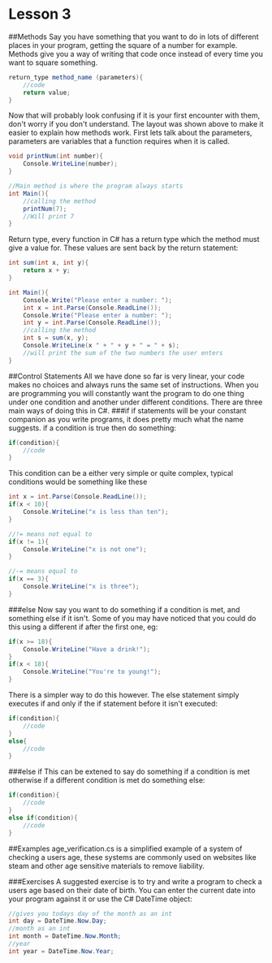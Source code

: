 Lesson 3
================  

##Methods
Say you have something that you want to do in lots of different places in your program, getting the square of a number for example.
Methods give you a way of writing that code once instead of every time you want to square something.
```C#
return_type method_name (parameters){
	//code
	return value;
}
```
Now that will probably look confusing if it is your first encounter with them, don't worry if you don't understand. The layout was
shown above to make it easier to explain how methods work. First lets talk about the parameters, parameters are variables that a
function requires when it is called.
```C#
void printNum(int number){
	Console.WriteLine(number);
}

//Main method is where the program always starts
int Main(){
	//calling the method
	printNum(7);
	//Will print 7
}
```
Return type, every function in C# has a return type which the method must give a value for. These values are sent back by the return
statement:
```C#
int sum(int x, int y){
	return x + y;
}

int Main(){
	Console.Write("Please enter a number: ");
	int x = int.Parse(Console.ReadLine());
	Console.Write("Please enter a number: ");
	int y = int.Parse(Console.ReadLine());
	//calling the method
	int s = sum(x, y);
	Console.WriteLine(x " + " + y + " = " + s);
	//will print the sum of the two numbers the user enters
}
```

##Control Statements
All we have done so far is very linear, your code makes no choices and always runs the same set of instructions. When you are programming
you will constantly want the program to do one thing under one condition and another under different conditions. There are three main ways
of doing this in C#.
###if
if statements will be your constant companion as you write programs, it does pretty much what the name suggests. if a condition is true then
do something:
```C#
if(condition){
	//code
}
```
This condition can be a either very simple or quite complex, typical conditions would be something like these
```C#
int x = int.Parse(Console.ReadLine());
if(x < 10){
	Console.WriteLine("x is less than ten");
}

//!= means not equal to
if(x != 1){
	Console.WriteLine("x is not one");
}

//-= means equal to
if(x == 3){
	Console.WriteLine("x is three");
}
```

###else
Now say you want to do something if a condition is met, and something else if it isn't. Some of you may have noticed that you could do this using
a different if after the first one, eg:
```C#
if(x >= 18){
	Console.WriteLine("Have a drink!");
}
if(x < 18){
	Console.WriteLine("You're to young!");
}
```
There is a simpler way to do this however. The else statement simply executes if and only if the if statement before it isn't executed:
```C#
if(condition){
	//code
}
else{
	//code
}
```
###else if
This can be extened to say do something if a condition is met otherwise if a different condition is met do something else:
```C#
if(condition){
	//code
}
else if(condition){
	//code
}
```

##Examples
age_verification.cs is a simplified example of a system of checking a users age, these systems are commonly used on websites like
steam and other age sensitive materials to remove liability.

###Exercises
A suggested exercise is to try and write a program to check a users age based on their date of birth. You can enter the current date into
your program against it or use the C# DateTime object:
```C#
//gives you todays day of the month as an int
int day = DateTime.Now.Day;
//month as an int
int month = DateTime.Now.Month;
//year
int year = DateTime.Now.Year;
```
